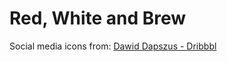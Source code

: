 Red, White and Brew
===========

Social media icons from:
[Dawid Dapszus - Dribbbl](http://dribbble.com/shots/1209419-20-Social-Media-Icons-Freebie)